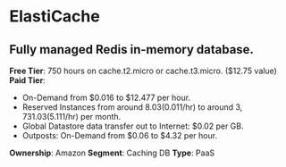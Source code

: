 # ElastiCache

## Fully managed Redis in-memory database.

**Free Tier**: 750 hours on cache.t2.micro or cache.t3.micro. ($12.75 value)
**Paid Tier**:

- On-Demand from $0.016 to $12.477 per hour.
- Reserved Instances from around $8.03 ($0.011/hr) to around $3,731.03 ($5.111/hr) per month.
- Global Datastore data transfer out to Internet: $0.02 per GB.
- Outposts: On-Demand from $0.06 to $4.32 per hour.

**Ownership**: Amazon
**Segment**: Caching DB
**Type**: PaaS
